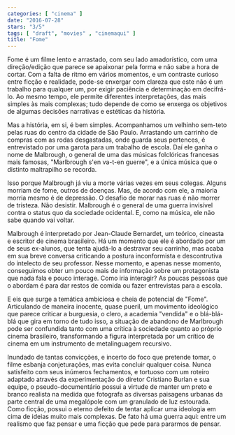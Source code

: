 ```yaml
---
categories: [ "cinema" ]
date: "2016-07-28"
stars: "3/5"
tags: [ "draft", "movies" , "cinemaqui" ]
title: "Fome"
---
```

Fome é um filme lento e arrastado, com seu lado amadorístico, com uma direção/edição que parece se apaixonar pela forma e não sabe a hora de cortar. Com a falta de ritmo em vários momentos, e um contraste curioso entre ficção e realidade, pode-se enxergar com clareza que este não é um trabalho para qualquer um, por exigir paciência e determinação em decifrá-lo. Ao mesmo tempo, ele permite diferentes interpretações, das mais simples às mais complexas; tudo depende de como se enxerga os objetivos de algumas decisões narrativas e estéticas da história.

Mas a história, em si, é bem simples. Acompanhamos um velhinho sem-teto pelas ruas do centro da cidade de São Paulo. Arrastando um carrinho de compras com as rodas desgastadas, onde guarda seus pertences, é entrevistado por uma garota para um trabalho de escola. Daí ele ganha o nome de Malbrough, o general de uma das músicas folclóricas francesas mais famosas, "Marlbrough s'en va-t-en guerre", e a única música que o distinto maltrapilho se recorda.

Isso porque Malbrough já viu a morte várias vezes em seus colegas. Alguns morriam de fome, outros de doenças. Mas, de acordo com ele, a maioria morria mesmo é de depressão. O desafio de morar nas ruas é não morrer de tristeza. Não desistir. Malbrough é o general de uma guerra invisível contra o status quo da sociedade ocidental. E, como na música, ele não sabe quando vai voltar.

Malbrough é interpretado por Jean-Claude Bernardet, um teórico, cineasta e escritor de cinema brasileiro. Há um momento que ele é abordado por um de seus ex-alunos, que tenta ajudá-lo a destravar seu carrinho, mas acaba em sua breve conversa criticando a postura inconformista e descontrutiva do intelecto de seu professor. Nesse momento, e apenas nesse momento, conseguimos obter um pouco mais de informação sobre um protagonista que nada fala e pouco interage. Como iria interagir? As poucas pessoas que o abordam é para dar restos de comida ou fazer entrevistas para a escola.

E eis que surge a temática ambiciosa e cheia de potencial de "Fome". Articulando de maneira inocente, quase pueril, um movimento ideológico que parece criticar a burguesia, o clero, a academia "vendida" e o blá-blá-blá que gira em torno de tudo isso, a situação de abandono de Marlbrough pode ser confundida tanto com uma crítica à sociedade quanto ao próprio cinema brasileiro, transformando a figura interpretada por um crítico de cinema em um instrumento de metalinguagem recursivo.

Inundado de tantas convicções, e incerto do foco que pretende tomar, o filme esbanja conjeturações, mas evita concluir qualquer coisa. Nunca satisfeito com seus inúmeros fechamentos, e tortuoso com um roteiro adaptado através da experimentação do diretor Cristiano Burlan e sua equipe, o pseudo-documentário possui a virtude de manter um preto e branco realista na medida que fotografa as diversas paisagens urbanas da parte central de uma megalópole com um granulado de luz estourada. Como ficção, possui o eterno defeito de tentar aplicar uma ideologia em cima de ideias muito mais complexas. De fato há uma guerra aqui: entre um realismo que faz pensar e uma ficção que pede para pararmos de pensar.
